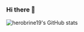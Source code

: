 ### Hi there 👋
<!-- ![herobrine19's github stats](https://github-readme-stats.vercel.app/api?username=herobrine19&theme=tokyonight&show_icons=true) -->
![herobrine19's GitHub stats](https://github-readme-stats.vercel.app/api?username=herobrine19&show_icons=true&theme=tokyonight)

<!--
**herobrine19/herobrine19** is a ✨ _special_ ✨ repository because its `README.md` (this file) appears on your GitHub profile.

Here are some ideas to get you started:

- 🔭 I’m currently working on ...
- 🌱 I’m currently learning ...
- 👯 I’m looking to collaborate on ...
- 🤔 I’m looking for help with ...
- 💬 Ask me about ...
- 📫 How to reach me: ...
- 😄 Pronouns: ...
- ⚡ Fun fact: ...
-->

